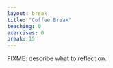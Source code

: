 ```yaml
---
layout: break
title: "Coffee Break"
teaching: 0
exercises: 0
break: 15
---
```

FIXME: describe what to reflect on.
